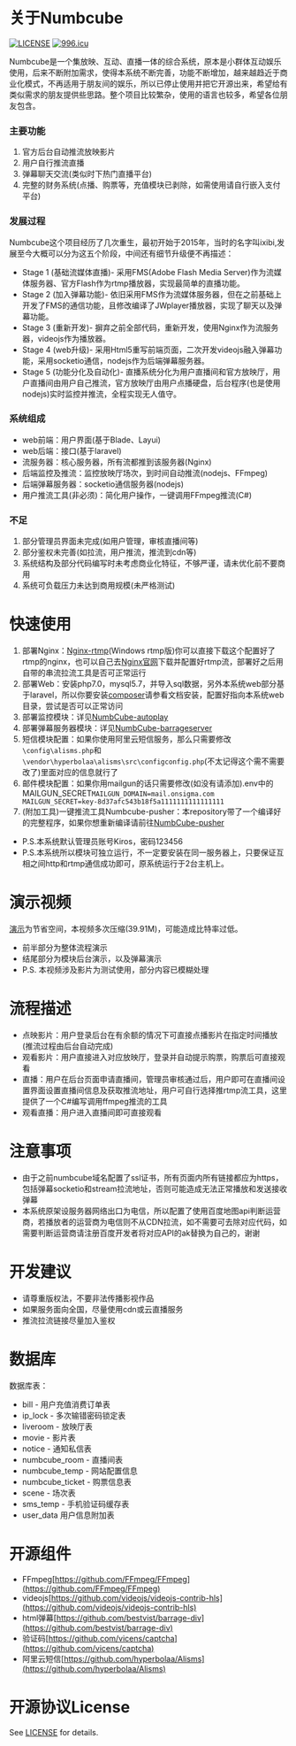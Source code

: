 # 关于Numbcube 
[![LICENSE](https://img.shields.io/badge/license-Anti%20996-blue.svg)](https://github.com/996icu/996.ICU/blob/master/LICENSE) 
[![996.icu](https://img.shields.io/badge/link-996.icu-red.svg)](https://996.icu)

Numbcube是一个集放映、互动、直播一体的综合系统，原本是小群体互动娱乐使用，后来不断附加需求，使得本系统不断完善，功能不断增加，越来越趋近于商业化模式，不再适用于朋友间的娱乐，所以已停止使用并把它开源出来，希望给有类似需求的朋友提供些思路。整个项目比较繁杂，使用的语言也较多，希望各位朋友包含。

### 主要功能
1. 官方后台自动推流放映影片
2. 用户自行推流直播
3. 弹幕聊天交流(类似时下热门直播平台)
4. 完整的财务系统(点播、购票等，充值模块已剥除，如需使用请自行嵌入支付平台)

### 发展过程
Numbcube这个项目经历了几次重生，最初开始于2015年，当时的名字叫ixibi,发展至今大概可以分为这五个阶段，中间还有细节升级便不再描述：
* Stage 1 (基础流媒体直播)- 采用FMS(Adobe Flash Media Server)作为流媒体服务器、官方Flash作为rtmp播放器，实现最简单的直播功能。
* Stage 2 (加入弹幕功能)- 依旧采用FMS作为流媒体服务器，但在之前基础上开发了FMS的通信功能，且修改编译了JWplayer播放器，实现了聊天以及弹幕功能。
* Stage 3 (重新开发)- 摒弃之前全部代码，重新开发，使用Nginx作为流服务器，videojs作为播放器。
* Stage 4 (web升级)- 采用Html5重写前端页面，二次开发videojs融入弹幕功能，采用socketio通信，nodejs作为后端弹幕服务器。
* Stage 5 (功能分化及自动化)- 直播系统分化为用户直播间和官方放映厅，用户直播间由用户自己推流，官方放映厅由用户点播硬盘，后台程序(也是使用nodejs)实时监控并推流，全程实现无人值守。

### 系统组成
* web前端：用户界面(基于Blade、Layui) 
* web后端：接口(基于laravel)
* 流服务器：核心服务器，所有流都推到该服务器(Nginx) 
* 后端监控及推流：监控放映厅场次，到时间自动推流(nodejs、FFmpeg) 
* 后端弹幕服务器：socketio通信服务器(nodejs) 
* 用户推流工具(非必须)：简化用户操作，一键调用FFmpeg推流(C#)

### 不足
1. 部分管理员界面未完成(如用户管理，审核直播间等)
2. 部分鉴权未完善(如拉流，用户推流，推流到cdn等)
3. 系统结构及部分代码编写时未考虑商业化特征，不够严谨，请未优化前不要商用
4. 系统可负载压力未达到商用规模(未严格测试)

# 快速使用
1. 部署Nginx：[Nginx-rtmp](https://github.com/KirosHan/nginx-rtmp-win32)(Windows rtmp版)你可以直接下载这个配置好了rtmp的nginx，也可以自己去[Nginx官网](http://nginx.org/)下载并配置好rtmp流，部署好之后用自带的串流拉流工具是否可正常运行
2. 部署Web：安装php7.0，mysql5.7，并导入sql数据，另外本系统web部分基于laravel，所以你要安装[composer](https://getcomposer.org/)请参看文档安装，配置好指向本系统web目录，尝试是否可以正常访问
3. 部署监控模块：详见[NumbCube-autoplay](https://github.com/KirosHan/NumbCube-autoplay)
4. 部署弹幕服务器模块：详见[NumbCube-barrageserver](https://github.com/KirosHan/NumbCube-barrageserver)
5. 短信模块配置：如果你使用阿里云短信服务，那么只需要修改`\config\alisms.php`和`\vendor\hyperbolaa⁩\alisms⁩\src⁩\config⁩config.php⁩`(不太记得这个需不需要改了)里面对应的信息就行了
6. 邮件模块配置：如果你用mailgun的话只需要修改(如没有请添加).env中的MAILGUN_SECRET`MAILGUN_DOMAIN=mail.onsigma.com
MAILGUN_SECRET=key-8d37afc543b18f5a1111111111111111`
7. (附加工具)一键推流工具Numbcube-pusher：本repository带了一个编译好的完整程序，如果你想重新编译请前往[NumbCube-pusher](https://github.com/KirosHan/NumbCube-pusher)

* P.S.本系统默认管理员账号Kiros，密码123456
* P.S.本系统所以模块可独立运行，不一定要安装在同一服务器上，只要保证互相之间http和rtmp通信成功即可，原系统运行于2台主机上。

# 演示视频
  [演示](http://storage.onsigma.com/numbcube_display.mp4)为节省空间，本视频多次压缩(39.91M)，可能造成比特率过低。
  * 前半部分为整体流程演示
  * 结尾部分为模块后台演示，以及弹幕演示
  * P.S. 本视频涉及影片为测试使用，部分内容已模糊处理

# 流程描述
* 点映影片：用户登录后台在有余额的情况下可直接点播影片在指定时间播放(推流过程由后台自动完成)
* 观看影片：用户直接进入对应放映厅，登录并自动提示购票，购票后可直接观看
* 直播：用户在后台页面申请直播间，管理员审核通过后，用户即可在直播间设置界面设置直播间信息及获取推流地址，用户可自行选择推rtmp流工具，这里提供了一个C#编写调用ffmpeg推流的工具
* 观看直播：用户进入直播间即可直接观看


# 注意事项
* 由于之前numbcube域名配置了ssl证书，所有页面内所有链接都应为https，包括弹幕socketio和stream拉流地址，否则可能造成无法正常播放和发送接收弹幕
* 本系统原架设服务器网络出口为电信，所以配置了使用百度地图api判断运营商，若播放者的运营商为电信则不从CDN拉流，如不需要可去除对应代码，如需要判断运营商请注册百度开发者将对应API的ak替换为自己的，谢谢

# 开发建议
* 请尊重版权法，不要非法传播影视作品
* 如果服务面向全国，尽量使用cdn或云直播服务 
* 推流拉流链接尽量加入鉴权

# 数据库
数据库表：
* bill - 用户充值消费订单表
* ip_lock - 多次输错密码锁定表
* liveroom - 放映厅表
* movie - 影片表
* notice - 通知私信表
* numbcube_room - 直播间表
* numbcube_temp - 网站配置信息
* numbcube_ticket - 购票信息表
* scene - 场次表
* sms_temp - 手机验证码缓存表
* user_data 用户信息附加表

# 开源组件
* FFmpeg[https://github.com/FFmpeg/FFmpeg](https://github.com/FFmpeg/FFmpeg)
* videojs[https://github.com/videojs/videojs-contrib-hls](https://github.com/videojs/videojs-contrib-hls)
* html弹幕[https://github.com/bestvist/barrage-div](https://github.com/bestvist/barrage-div)
* 验证码[https://github.com/vicens/captcha](https://github.com/vicens/captcha)
* 阿里云短信[https://github.com/hyperbolaa/Alisms](https://github.com/hyperbolaa/Alisms)

# 开源协议License
See [LICENSE](
https://github.com/996icu/996.ICU/blob/master/LICENSE)  for details.
